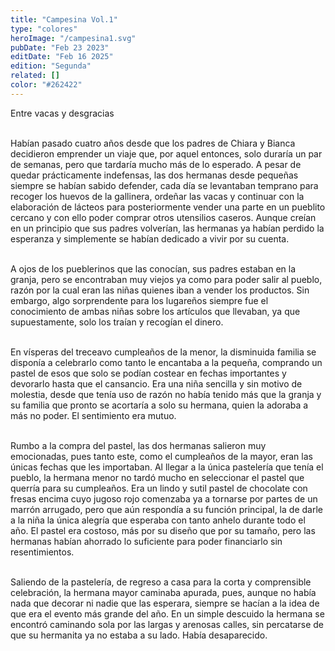 ```yaml
---
title: "Campesina Vol.1"
type: "colores"
heroImage: "/campesina1.svg"
pubDate: "Feb 23 2023"
editDate: "Feb 16 2025"
edition: "Segunda"
related: []
color: "#262422"
---
```


Entre vacas y desgracias
<br><br>

Habían pasado cuatro años desde que los padres de Chiara y Bianca decidieron emprender un viaje que, por aquel entonces, solo duraría un par de semanas, pero que tardaría mucho más de lo esperado. A pesar de quedar prácticamente indefensas, las dos hermanas desde pequeñas siempre se habían sabido defender, cada día se levantaban temprano para recoger los huevos de la gallinera, ordeñar las vacas y continuar con la elaboración de lácteos para posteriormente vender una parte en un pueblito cercano y con ello poder comprar otros utensilios caseros. Aunque creían en un principio que sus padres volverían, las hermanas ya habían perdido la esperanza y simplemente se habían dedicado a vivir por su cuenta.
<br><br>

A ojos de los pueblerinos que las conocían, sus padres estaban en la granja, pero se encontraban muy viejos ya como para poder salir al pueblo, razón por la cual eran las niñas quienes iban a vender los productos. Sin embargo, algo sorprendente para los lugareños siempre fue el conocimiento de ambas niñas sobre los artículos que llevaban, ya que supuestamente, solo los traían y recogían el dinero.
<br><br>

En vísperas del treceavo cumpleaños de la menor, la disminuida familia se disponía a celebrarlo como tanto le encantaba a la pequeña, comprando un pastel de esos que solo se podían costear en fechas importantes y devorarlo hasta que el cansancio. Era una niña sencilla y sin motivo de molestia, desde que tenía uso de razón no había tenido más que la granja y su familia que pronto se acortaría a solo su hermana, quien la adoraba a más no poder. El sentimiento era mutuo.
<br><br>

Rumbo a la compra del pastel, las dos hermanas salieron muy emocionadas, pues tanto este, como el cumpleaños de la mayor, eran las únicas fechas que les importaban. Al llegar a la única pastelería que tenía el pueblo, la hermana menor no tardó mucho en seleccionar el pastel que querría para su cumpleaños. Era un lindo y sutil pastel de chocolate con fresas encima cuyo jugoso rojo comenzaba ya a tornarse por partes de un marrón arrugado, pero que aún respondía a su función principal, la de darle a la niña la única alegría que esperaba con tanto anhelo durante todo el año. El pastel era costoso, más por su diseño que por su tamaño, pero las hermanas habían ahorrado lo suficiente para poder financiarlo sin resentimientos.
<br><br>

Saliendo de la pastelería, de regreso a casa para la corta y comprensible celebración, la hermana mayor caminaba apurada, pues, aunque no había nada que decorar ni nadie que las esperara, siempre se hacían a la idea de que era el evento más grande del año. En un simple descuido la hermana se encontró caminando sola por las largas y arenosas calles, sin percatarse de que su hermanita ya no estaba a su lado. Había desaparecido.
